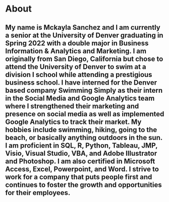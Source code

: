 # About
## My name is Mckayla Sanchez and I am currently a senior at the University of Denver graduating in Spring 2022 with a double major in Business Information & Analytics and Marketing. I am originally from San Diego, California but chose to attend the University of Denver to swim at a division I school while attending a prestigious business school. I have interned for the Denver based company Swimming Simply as their intern in the Social Media and Google Analytics team where I strengthened their marketing and presence on social media as well as implemented Google Analytics to track their market. My hobbies include swimming, hiking, going to the beach, or basically anything outdoors in the sun. I am proficient in SQL, R, Python, Tableau, JMP, Visio, Visual Studio, VBA, and Adobe Illustrator and Photoshop. I am also certified in Microsoft Access, Excel, Powerpoint, and Word. I strive to work for a company that puts people first and continues to foster the growth and opportunities for their employees. 
